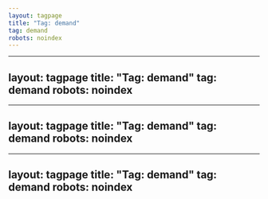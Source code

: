 ```yaml
---
layout: tagpage
title: "Tag: demand"
tag: demand
robots: noindex
---
```

---
layout: tagpage
title: "Tag: demand"
tag: demand
robots: noindex
---
---
layout: tagpage
title: "Tag: demand"
tag: demand
robots: noindex
---
---
layout: tagpage
title: "Tag: demand"
tag: demand
robots: noindex
---
